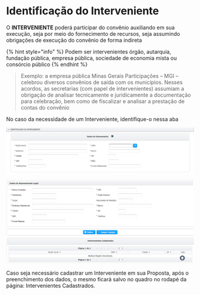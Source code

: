 # Identificação do Interveniente

O **INTERVENIENTE** poderá participar do convênio auxiliando em sua execução, seja por meio do fornecimento de recursos, seja assumindo obrigações de execução do convênio de forma indireta

{% hint style="info" %}
Podem ser intervenientes órgão, autarquia, fundação pública, empresa pública, sociedade de economia mista ou consórcio público
{% endhint %}

> Exemplo: a empresa pública Minas Gerais Participações – MGI – celebrou diversos convênios de saída com os municípios. Nesses acordos, as secretarias \(com papel de intervenientes\) assumiam a obrigação de analisar tecnicamente e juridicamente a documentação para celebração, bem como de fiscalizar e analisar a prestação de contas do convênio

No caso da necessidade de um Interveniente, identifique-o nessa aba

![](../../.gitbook/assets/image%20%2883%29.png)

![](../../.gitbook/assets/image%20%2833%29.png)

Caso seja necessário cadastrar um Interveniente em sua Proposta, após o preenchimento dos dados, o mesmo ficará salvo no quadro no rodapé da página: Intervenientes Cadastrados.

